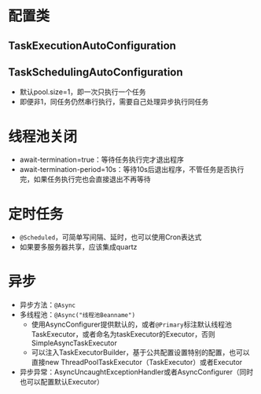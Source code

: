 # 配置类

## TaskExecutionAutoConfiguration

## TaskSchedulingAutoConfiguration

-  默认pool.size=1，即一次只执行一个任务
  - 即便非1，同任务仍然串行执行，需要自己处理异步执行同任务

# 线程池关闭

- await-termination=true：等待任务执行完才退出程序
- await-termination-period=10s：等待10s后退出程序，不管任务是否执行完，如果任务执行完也会直接退出不再等待

# 定时任务

- `@Scheduled`，可简单写间隔、延时，也可以使用Cron表达式
- 如果要多服务器共享，应该集成quartz

# 异步

- 异步方法：`@Async`
- 多线程池：`@Async("线程池Beanname")`
  - 使用AsyncConfigurer提供默认的，或者`@Primary`标注默认线程池TaskExecutor，或者命名为taskExecutor的Executor，否则SimpleAsyncTaskExecutor
  - 可以注入TaskExecutorBuilder，基于公共配置设置特别的配置，也可以直接new ThreadPoolTaskExecutor（TaskExecutor）或者Executor
- 异步异常：AsyncUncaughtExceptionHandler或者AsyncConfigurer（同时也可以配置默认Executor）
